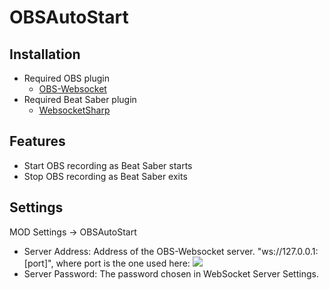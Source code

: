 # OBSAutoStart

## Installation

* Required OBS plugin
  * [OBS-Websocket](https://github.com/Palakis/obs-websocket/releases)
* Required Beat Saber plugin
  * [WebsocketSharp](https://github.com/sta/websocket-sharp)

## Features

* Start OBS recording as Beat Saber starts
* Stop OBS recording as Beat Saber exits

## Settings

MOD Settings -> OBSAutoStart

* Server Address: Address of the OBS-Websocket server. "ws://127.0.0.1:[port]", where port is the one used here:
  ![](https://raw.githubusercontent.com/Zingabopp/OBSControl/master/Docs/OBSControl_OBS-Settings.png)
* Server Password: The password chosen in WebSocket Server Settings.


